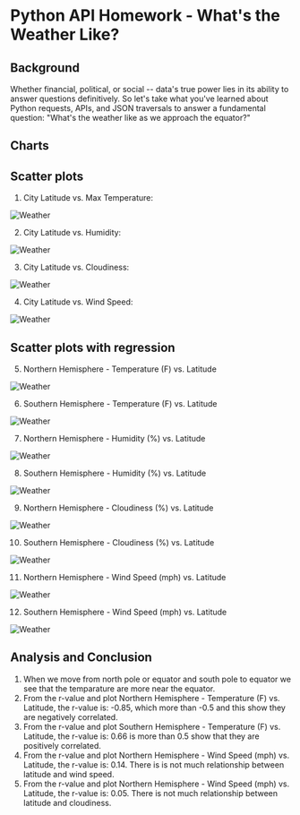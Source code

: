 # Python API Homework - What's the Weather Like?

## Background

Whether financial, political, or social -- data's true power lies in its ability to answer questions definitively. So let's take what you've learned about Python requests, APIs, and JSON traversals to answer a fundamental question: "What's the weather like as we approach the equator?"

## Charts
## Scatter plots
1. City Latitude vs. Max Temperature:

![Weather](/Images/ScatterCityLatitudeMaxTemperature.png)

2. City Latitude vs. Humidity:

![Weather](/Images/ScatterCityLatitudeHumidity.png)

3. City Latitude vs. Cloudiness:

![Weather](/Images/ScatterCityLatitudeCloudiness.png)

4. City Latitude vs. Wind Speed:

![Weather](/Images/ScatterCityLatitudeWindSpeed.png)

## Scatter plots with regression

5. Northern Hemisphere - Temperature (F) vs. Latitude

![Weather](/Images/ScatterNHLatitudeMaxTempRegression.png)

6. Southern Hemisphere - Temperature (F) vs. Latitude

![Weather](/Images/ScatterSHLatitudeMaxTempRegression.png)

7. Northern Hemisphere - Humidity (%) vs. Latitude

![Weather](/Images/ScatternHLatitudeHumidityRegression.png)

8. Southern Hemisphere - Humidity (%) vs. Latitude

![Weather](/Images/ScatterSHLatitudeHumidityRegression.png)

9. Northern Hemisphere - Cloudiness (%) vs. Latitude

![Weather](/Images/ScatterNHLatitudeCloudinessRegression.png)

10. Southern Hemisphere - Cloudiness (%) vs. Latitude

![Weather](/Images/ScatterSHLatitudeCloudinessRegression.png)

11. Northern Hemisphere - Wind Speed (mph) vs. Latitude

![Weather](/Images/ScatterNHLatitudeWindSpeedRegression.png)

12. Southern Hemisphere - Wind Speed (mph) vs. Latitude

![Weather](/Images/ScatterSHLatitudeWindSpeedRegression.png)

## Analysis and Conclusion
1. When we move from north pole or equator and south pole to equator we see that the temparature are more near the equator.
2. From the r-value and plot Northern Hemisphere - Temperature (F) vs. Latitude, the r-value is: -0.85, which more than -0.5 and this show they are negatively correlated.
3. From the r-value and plot Southern Hemisphere - Temperature (F) vs. Latitude, the r-value is: 0.66 is more than 0.5 show that they are positively correlated.
4. From the r-value and plot Northern Hemisphere - Wind Speed (mph) vs. Latitude, the r-value is: 0.14. There is is not much relationship between latitude and wind speed.
5. From the r-value and plot Northern Hemisphere - Wind Speed (mph) vs. Latitude, the r-value is: 0.05. There is not much relationship between latitude and cloudiness.